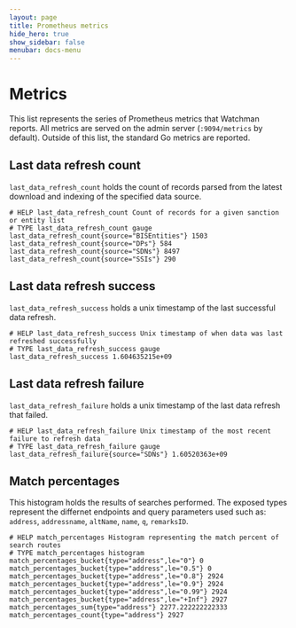 ```yaml
---
layout: page
title: Prometheus metrics
hide_hero: true
show_sidebar: false
menubar: docs-menu
---
```


# Metrics

This list represents the series of Prometheus metrics that Watchman reports. All metrics are served on the admin server (`:9094/metrics` by default). Outside of this list, the standard Go metrics are reported.

## Last data refresh count

`last_data_refresh_count` holds the count of records parsed from the latest download and indexing of the specified data source.

```
# HELP last_data_refresh_count Count of records for a given sanction or entity list
# TYPE last_data_refresh_count gauge
last_data_refresh_count{source="BISEntities"} 1503
last_data_refresh_count{source="DPs"} 584
last_data_refresh_count{source="SDNs"} 8497
last_data_refresh_count{source="SSIs"} 290
```

## Last data refresh success

`last_data_refresh_success` holds a unix timestamp of the last successful data refresh.

```
# HELP last_data_refresh_success Unix timestamp of when data was last refreshed successfully
# TYPE last_data_refresh_success gauge
last_data_refresh_success 1.604635215e+09
```

## Last data refresh failure

`last_data_refresh_failure` holds a unix timestamp of the last data refresh that failed.

```
# HELP last_data_refresh_failure Unix timestamp of the most recent failure to refresh data
# TYPE last_data_refresh_failure gauge
last_data_refresh_failure{source="SDNs"} 1.60520363e+09
```

## Match percentages

This histogram holds the results of searches performed. The exposed types represent the differnet endpoints and query parameters used such as: `address`, `addressname`, `altName`, `name`, `q`, `remarksID`.

```
# HELP match_percentages Histogram representing the match percent of search routes
# TYPE match_percentages histogram
match_percentages_bucket{type="address",le="0"} 0
match_percentages_bucket{type="address",le="0.5"} 0
match_percentages_bucket{type="address",le="0.8"} 2924
match_percentages_bucket{type="address",le="0.9"} 2924
match_percentages_bucket{type="address",le="0.99"} 2924
match_percentages_bucket{type="address",le="+Inf"} 2927
match_percentages_sum{type="address"} 2277.222222222333
match_percentages_count{type="address"} 2927
```

